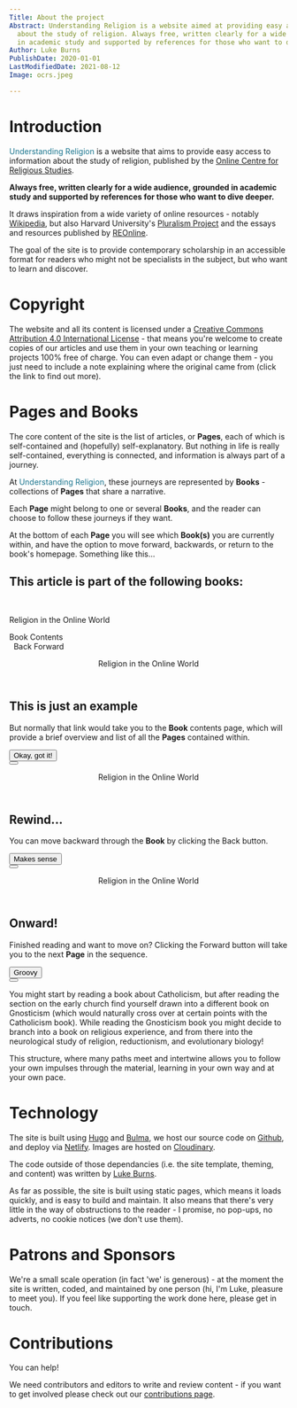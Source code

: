 ```yaml
---
Title: About the project
Abstract: Understanding Religion is a website aimed at providing easy access to information
  about the study of religion. Always free, written clearly for a wide audience, grounded
  in academic study and supported by references for those who want to dive deeper.
Author: Luke Burns
PublishDate: 2020-01-01
LastModifiedDate: 2021-08-12
Image: ocrs.jpeg

---
```

# Introduction
<span style="color: #1c768f">Understanding Religion</span> is a website that aims to provide easy access to information about the study of religion, published by the [Online Centre for Religious Studies](https://ocrs.online).

**Always free, written clearly for a wide audience, grounded in academic study and supported by references for those who want to dive deeper.**

It draws inspiration from a wide variety of online resources - notably [Wikipedia](https://en.wikipedia.org/wiki/Main_Page), but also Harvard University's [Pluralism Project](https://pluralism.org/home) and the essays and resources published by [REOnline](https://www.reonline.org.uk).

The goal of the site is to provide contemporary scholarship in an accessible format for readers who might not be specialists in the subject, but who want to learn and discover.

# Copyright
The website and all its content is licensed under a [Creative Commons Attribution 4.0 International License](http://creativecommons.org/licenses/by/4.0/) - that means you're welcome to create copies of our articles and use them in your own teaching or learning projects 100% free of charge. You can even adapt or change them - you just need to include a note explaining where the original came from (click the link to find out more).

# Pages and Books
The core content of the site is the list of articles, or **Pages**, each of which is self-contained and (hopefully) self-explanatory. But nothing in life is really self-contained, everything is connected, and information is always part of a journey.

At <span style="color: #1c768f">Understanding Religion</span>, these journeys are represented by **Books** - collections of **Pages** that share a narrative. 

Each **Page** might belong to one or several **Books**, and the reader can choose to follow these journeys if they want.

At the bottom of each **Page** you will see which **Book(s)** you are currently within, and have the option to move forward, backwards, or return to the book's homepage. Something like this...

<h2>This article is part of the following books:</h2>
<br>
<div class="card has-text-centered mb-5">
    <div class="card-content">
        <div class="content">
            <p class="title">Religion in the Online World</p>
            <a class="button is-success" id="ex">Book Contents</a>
        </div>
    </div>
    <footer class="card-footer">
        <a id="ex-b" class="is-size-4 card-footer-item"><span class="icon has-text-info">
                <i class="fas fa-arrow-circle-left"></i>
              </span> &nbsp;&nbsp;Back</a>
        <a id="ex-f" class="is-size-4 card-footer-item">Forward &nbsp;&nbsp;<span class="icon has-text-info">
                <i class="fas fa-arrow-circle-right"></i>
              </span></a>
    </footer>
</div>

<div id="m" class="modal">
  <div class="modal-background"></div>
  <div class="modal-card">
    <header class="modal-card-head">
      <p class="modal-card-title">Religion in the Online World</p>
    </header>
    <section class="modal-card-body">
      <div class="content">
        <h1>This is just an example</h1>
        <p>But normally that link would take you to the <strong>Book</strong> contents page, which will provide a brief overview and list of all the <strong>Pages</strong> contained within.</p>
      </div>
    </section>
    <footer class="modal-card-foot">
      <button id="m-close-button" class="button is-success">Okay, got it!</button>
    </footer>
  </div>
  <button id="m-close" class="modal-close is-large" aria-label="close"></button>
</div>

<div id="m-back" class="modal">
  <div class="modal-background"></div>
  <div class="modal-card">
    <header class="modal-card-head">
      <p class="modal-card-title">Religion in the Online World</p>
    </header>
    <section class="modal-card-body">
      <div class="content">
        <h1>Rewind...</h1>
        <p>You can move backward through the <strong>Book</strong> by clicking the Back button.</p>
      </div>
    </section>
    <footer class="modal-card-foot">
      <button id="m-back-close-button" class="button is-success">Makes sense</button>
    </footer>
  </div>
  <button id="m-back-close" class="modal-close is-large" aria-label="close"></button>
</div>

<div id="m-forward" class="modal">
  <div class="modal-background"></div>
  <div class="modal-card">
    <header class="modal-card-head">
      <p class="modal-card-title">Religion in the Online World</p>
    </header>
    <section class="modal-card-body">
      <div class="content">
        <h1>Onward!</h1>
        <p>Finished reading and want to move on? Clicking the Forward button will take you to the next <strong>Page</strong> in the sequence.</p>
      </div>
    </section>
    <footer class="modal-card-foot">
      <button id="m-forward-close-button" class="button is-success">Groovy</button>
    </footer>
  </div>
  <button id="m-forward-close" class="modal-close is-large" aria-label="close"></button>
</div>

<script>
  document.getElementById("ex").addEventListener("click",function() {
    var m = document.getElementById("m");
    m.classList.add("is-active");
  })

  document.getElementById("ex-b").addEventListener("click",function() {
    var m = document.getElementById("m-back");
    m.classList.add("is-active");
  })

  document.getElementById("ex-f").addEventListener("click",function() {
    var m = document.getElementById("m-forward");
    m.classList.add("is-active");
  })

  document.getElementById("m-close").addEventListener("click",function() {
    var m = document.getElementById("m");
    m.classList.remove("is-active");
  })

  document.getElementById("m-close-button").addEventListener("click",function() {
    var m = document.getElementById("m");
    m.classList.remove("is-active");
  })

  document.getElementById("m-back-close").addEventListener("click",function() {
    var m = document.getElementById("m-back");
    m.classList.remove("is-active");
  })

  document.getElementById("m-back-close-button").addEventListener("click",function() {
    var m = document.getElementById("m-back");
    m.classList.remove("is-active");
  })

  document.getElementById("m-forward-close").addEventListener("click",function() {
    var m = document.getElementById("m-forward");
    m.classList.remove("is-active");
  })

  document.getElementById("m-forward-close-button").addEventListener("click",function() {
    var m = document.getElementById("m-forward");
    m.classList.remove("is-active");
  })
</script>

You might start by reading a book about Catholicism, but after reading the section on the early church find yourself drawn into a different book on Gnosticism (which would naturally cross over at certain points with the Catholicism book). While reading the Gnosticism book you might decide to branch into a book on religious experience, and from there into the neurological study of religion, reductionism, and evolutionary biology!

This structure, where many paths meet and intertwine allows you to follow your own impulses through the material, learning in your own way and at your own pace.

# Technology
The site is built using [Hugo](https://gohugo.io) and [Bulma](https://bulma.io), we host our source code on [Github](https://github.com/oc-rs/understandingreligion), and deploy via [Netlify](https://www.netlify.com). Images are hosted on [Cloudinary](https://cloudinary.com).

The code outside of those dependancies (i.e. the site template, theming, and content) was written by [Luke Burns](/a/luke-burns/).

As far as possible, the site is built using static pages, which means it loads quickly, and is easy to build and maintain. It also means that there's very little in the way of obstructions to the reader - I promise, no pop-ups, no adverts, no cookie notices (we don't use them).

# Patrons and Sponsors
We're a small scale operation (in fact 'we' is generous) - at the moment the site is written, coded, and maintained by one person (hi, I'm Luke, pleasure to meet you). If you feel like supporting the work done here, please get in touch.

# Contributions
You can help!

We need contributors and editors to write and review content - if you want to get involved please check out our [contributions page](/m/contribute).